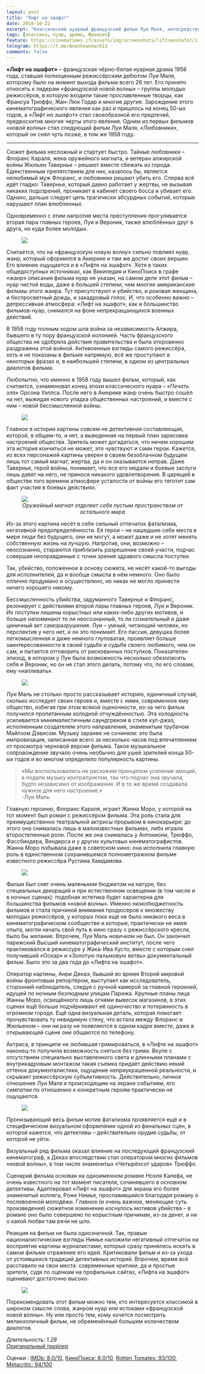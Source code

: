 ```yaml
---
layout: post
title: "Лифт на эшафот"
date: 2018-10-22
excerpt: "Классический нуарный французский фильм Луи Маля, непосредственный предшественник «французской новой волны», снятый в 1958 году."
tags: [классика, нуар, драма, Франция]
feature: https://cinematimes.cf/assets/img/screenshots/liftnaeshafot/1.png
telegram: https://t.me/Anonhownow/613
comments: false
---
```

**«Лифт на эшафот»** – французская чёрно-белая нуарная драма 1958 года, ставшая полноценным режиссёрским дебютом Луи Маля, которому было на момент выхода фильма всего 26 лет. Его принято относить к лидерам «французской новой волны» – группы молодых режиссёров, в которую входили такие прославленные творцы, как Франсуа Трюффо, Жан-Люк Годар и многие другие. Зарождение этого кинематографического явления как раз и пришлось на конец 50-ых годов, а *«Лифт на эшафот»* стал своеобразной его предтечей, предвосхитив многие черты этого явления. Одним из первых фильмов «новой волны» стал следующий фильм Луи Маля, *«Любовники»*, который он снял чуть позже, в том же 1958 году.

***

Сюжет фильма несложный и стартует быстро. Тайные любовники – Флоранс Караля, жена оружейного магната, и ветеран алжирской войны Жюльен Тавернье – решают вместе сбежать из города. Единственным препятствием для них, казалось бы, является нелюбимый муж Флоранс, и любовники решают убить его. Сперва всё идёт гладко: Тавернье, который давно работает у жертвы, не вызывая никаких подозрений, проникает в кабинет своего босса и убивает его. Однако, дальше следует цепь трагически абсурдных событий, которые нарушают план влюбленных.

Одновременно с этим напротив места преступления прогуливается вторая пара главных героев, Луи и Вероник, также влюблённых друг в друга, но куда более молодых.

<figure>
		<a href="https://cinematimes.cf/assets/img/screenshots/liftnaeshafot/2.png"><img src="https://cinematimes.cf/assets/img/screenshots/liftnaeshafot/2.png"></a>
</figure>

Считается, что на «французскую новую волну» сильно повлиял нуар, жанр, который оформился в Америке и там же достиг своих вершин. Его влияние ощущается и в «Лифте на эшафот». Хотя в таких общедоступных источниках, как Википедия и КиноПоиск в графе «жанр» описания фильма нуар не указан, на самом деле этот фильм – нуар чистой воды, даже в большей степени, чем многие американские фильмы этого жанра. Тут присутствуют и убийство, и роковая женщина, и беспросветный дождь, и закадровый голос. И, что особенно важно – депрессивная атмосфера: «Лифт на эшафот», как и большинство фильмов-нуар, снимался на фоне непрекращающихся военных действий.

В 1958 году полным ходом шла война за независимость Алжира, бывшего в ту пору французской колонией. Часть французского общества не одобряла действия правительства и была откровенно раздражена этой войной. Антивоенные взгляды самого режиссёра, хоть и не показаны в фильме напрямую, всё же проступают в некоторых фразах и, в наибольшей степени, в одном из центральных диалогов фильма.

Любопытно, что именно в 1958 году вышел фильм, который, как считается, ознаменовал конец эпохи классического нуара – *«Печать зла»* Орсона Уэллса. После него в Америке жанр очень быстро сошёл на нет, выжидая нового упадка общественных настроений, и вместе с ним – новой бессмысленной войны.

<figure>
		<a href="https://cinematimes.cf/assets/img/screenshots/liftnaeshafot/3.png"><img src="https://cinematimes.cf/assets/img/screenshots/liftnaeshafot/3.png"></a>
</figure>

Главное в истории картины совсем не детективная составляющая, которой, в общем-то, и нет, а выведенная на первый план зарисовка настроений общества. Зритель может догадаться, что ничем хорошим эта история кончиться не может, это чувствуют и сами герои. Кажется, из всех персонажей картины уверен в своем безоблачном будущем лишь тот самый магнат, жертва, да и он оказывается неправ. Даже Тавернье, герой войны, понимает, что все его медали и боевые заслуги лишь давят на него, не принося никакого удовлетворения. В царящей в обществе того времени атмосфере усталости от войны его тяготит сам факт участия в боевых действиях.

<figure>
		<a href="https://cinematimes.cf/assets/img/screenshots/liftnaeshafot/4.png"><img src="https://cinematimes.cf/assets/img/screenshots/liftnaeshafot/4.png"></a>
    <figcaption><center><i>Оружейный магнат отделяет себя пустым пространством от остального мира</i></center></figcaption>
</figure>

Из-за этого картина несёт в себе сильный отпечаток фатализма, негативной предопределённости. Её герои – не нашедшие себе места в мире люди без будущего, они не могут, а может даже и не хотят менять собственную жизнь на лучшую. Напротив, они, возможно – неосознанно, стараются приблизить разрешение своей участи, подчас совершая неоправданные с точки зрения здравого смысла поступки.

Так, убийство, положенное в основу сюжета, не несёт какой-то выгоды для исполнителей, да и вообще смысла в нём немного. Оно было отлично продумано и осуществлено, но никак не могло принести ничего хорошего никому.

Бессмысленность убийства, задуманного Тавернье и Флоранс, резонирует с действиями второй пары главных героев, Луи и Вероник. Их поступки лишены корыстных или каких-либо других мотивов, и больше напоминают то ли неосознанный, то ли сознательный и даже циничный акт саморазрушения. Луи – умный, читающий человек, но перспектив у него нет, и он это понимает. Его пассия, девушка более легкомысленная и даже немного глуповатая, проявляет больше заинтересованности в своей судьбе и судьбе своего любимого, чем он сам, и пытается отговорить  от рискованных поступков. Показателен эпизод, в котором у Луи была возможность несколько обезопасить себя и Вероник, но он не стал этого делать, потому что, по его словам, ему «наплевать».

<figure>
		<a href="https://cinematimes.cf/assets/img/screenshots/liftnaeshafot/5.png"><img src="https://cinematimes.cf/assets/img/screenshots/liftnaeshafot/5.png"></a>
</figure>

Луи Маль не столько просто рассказывает историю, единичный случай, сколько исследует своих героев и, вместе с ними, современное ему общество, избегая при этом всякой оценочности, из-за чего фильм получился пропитанным холодной отчуждённостью. Эта холодность усиливается минималистичным саундтреком в стиле кул-джаз, исполненным создателем этого направления, знаменитым трубачом Майлзом Дэвисом. Музыку заранее не сочиняли: это была импровизация, записанная всего за несколько часов под впечатлением от просмотра черновой версии фильма. Такое музыкальное сопровождение звучало очень необычно для ушей зрителей конца 50-ых годов и во многом определило популярность картины.

>«Мы воспользовались не расхожим принципом усиления эмоций, а подали музыку контрапунктом, так что подчас она звучала, будто независимо от изображения. И в то же время создавала нужное для него настроение.»<br>
-Луи Маль

Главную героиню, Флоранс Караля, играет Жанна Моро, у которой на тот момент был роман с режиссёром фильма. Эта роль стала для преимущественно театральной актрисы прорывом в кинокарьере: до этого она снималась лишь в малоизвестных фильмах, либо играла второстепенные роли. После же она снималась у Антониони, Трюффо, Фассбиндера, Вендерса и у других культовых кинематографистов. Жанна Моро побывала даже в советском кино: она исполнила главную роль в единственном сохранившемся полнометражном фильме известного режиссёра Рустама Хамдамова.

<figure>
		<a href="https://cinematimes.cf/assets/img/screenshots/liftnaeshafot/6.png"><img src="https://cinematimes.cf/assets/img/screenshots/liftnaeshafot/6.png"></a>
</figure>

Фильм был снят очень маленьким бюджетом на натуре, без специальных декораций и при естественном освещении (в том числе и в ночных сценах): подобная эстетика будет характерна для большинства  фильмов «новой волны». Именно низкобюджетность фильмов и стала причиной внимания продюсеров к множеству молодых режиссёров, у которых пока ещё не было никакого веса в кинематографическом сообществе и которые, практически не имея опыта, могли начать свой путь в кино сразу с режиссёрского кресла, было бы желание. Впрочем, Луи Маль новичком не был. Он закончил парижский Высший кинематографический институт, после чего практиковался в режиссуре у Жака-Ива Кусто, вместе с которым снял получивший «Оскар» и «Золотую пальмовую ветвь» документальный фильм. Было это за два года до «Лифта на эшафот».

Оператор картины, Анри Декаэ, бывший во время Второй мировой войны фронтовым репортёром, выступает как исследователь, сторонний наблюдатель, следуя с ручной камерой за главной героиней, идущей по ночным безлюдным улицам Парижа. Крупные планы лица Жанны Моро, освещённого лишь огнями вывесок магазинов, в этих сценах ещё больше подчёркивают её одиночество и потерянность в огромном городе. Ещё одна визуальная деталь, которая помогает прочувствовать ту невидимую стену, что встала между Флоранс и Жюльеном – они ни разу не появляются в одном кадре вместе, даже в открывающей сцене они общаются по телефону.

Актриса, в принципе не любившая гримироваться, в «Лифте на эшафот» наконец-то получила возможность сняться без грима. Вкупе с отсутствием специально выставленного света и длинными планами с внутрикадровым монтажом такая съемка придаёт действию некий оттенок документалистики, ощущение неприукрашенной реальности, и скрывает режиссёрскую субъективность. Действительно, личное отношение Луи Маля к происходящим на экране событиям, его симпатии по отношению к конкретным героям практически не ощущаются.

<figure>
		<a href="https://cinematimes.cf/assets/img/screenshots/liftnaeshafot/7.png"><img src="https://cinematimes.cf/assets/img/screenshots/liftnaeshafot/7.png"></a>
</figure>

Пронизывающий весь фильм мотив фатализма проявляется ещё и в специфическом визуальном оформлении одной из финальных сцен, в которой кажется, что детективы – действительно орудия судьбы, от которой не уйти.

Визуальный ряд фильма оказал влияние на последующий французский кинематограф, а Декаэ впоследствии стал оператором многих фильмов «новой волны», в том числе знаменитых «Четырёхсот ударов» Трюффо.

Сценарий фильма основан на одноименном романе Ноэля Калефа, не очень известного на тот момент писателя, сочинявшего в основном детективы. Адаптировал «Лифт на эшафот» для экрана его более знаменитый коллега, Роже Нимье, прославившийся благодаря роману о послевоенной молодёжи. Главное (и очень важное, меняющее суть произведения) сюжетное изменение коснулось мотивов убийства – в романе оно было совершено по корыстным причинам, из-за денег, и ни о какой любви там речи не шло.

Реакция на фильм не была однозначной. Так, правые националистические взгляды Нимье наложили негативный отпечаток на восприятие картины журналистами, которые сразу принялись искать в самом фильме отражение его идей. Критиковали фильм и из-за ухода от устоявшихся традиций детективных историй. Впрочем, время всё расставило на свои места: современные критики, да и простые зрители, судя по оценкам на профильных сайтах, «Лифта на эшафот» оценивают достаточно высоко.

<figure>
		<a href="https://cinematimes.cf/assets/img/screenshots/liftnaeshafot/8.png"><img src="https://cinematimes.cf/assets/img/screenshots/liftnaeshafot/8.png"></a>
</figure>

Порекомендовать этот фильм можно тем, кто интересуется классикой в широком смысле слова, жанром нуар или истоками «французской новой волны». Ну или просто тем, кому хочется посмотреть меланхоличный фильм, не обременённый большим количеством диалогов.

*Длительность: 1.28* <br>
[*Оригинальный трейлер*](https://www.youtube.com/watch?v=LciQ1A5PvLI)

Оценки
:   [IMDb: 8.0/10](https://www.imdb.com/title/tt0051378/ "IMDb: международный зрительский рейтинг"), [КиноПоиск: 8.0/10](https://www.kinopoisk.ru/film/33811/ "КиноПоиск: русский пользовательский рейтинг"), [Rotten Tomates: 93/100](https://www.rottentomatoes.com/m/elevator_to_the_gallows "Рейтинг критиков: отображает процент положительных рецензий"), [Metacritic: 94/100](https://www.metacritic.com/movie/elevator-to-the-gallows "Средняя оценка рецензий критиков")

